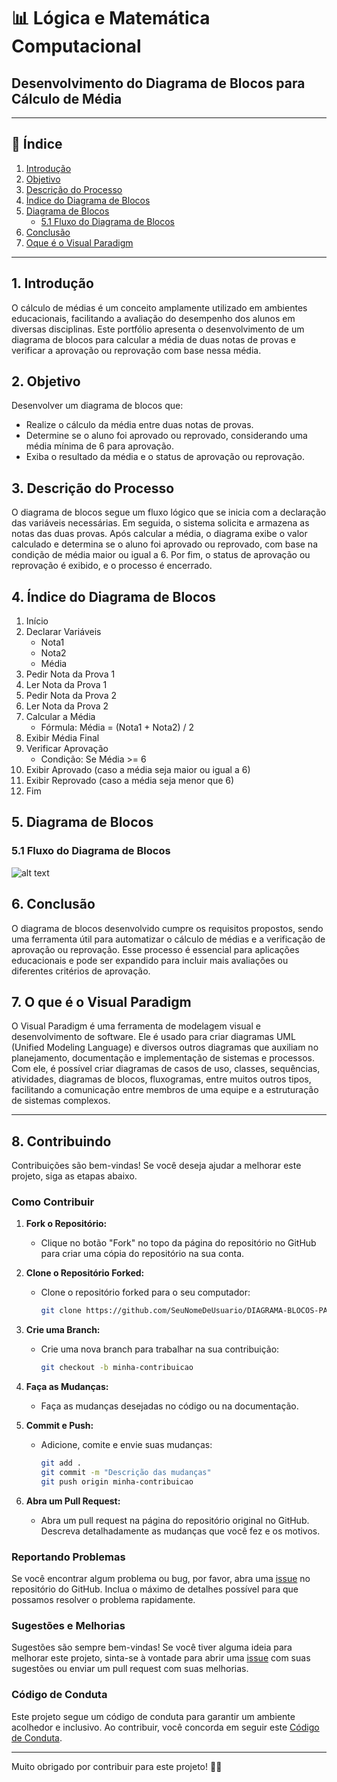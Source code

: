 # 📊 Lógica e Matemática Computacional

## Desenvolvimento do Diagrama de Blocos para Cálculo de Média

---

## 📑 Índice
1. [Introdução](#1-introdução)
2. [Objetivo](#2-objetivo)
3. [Descrição do Processo](#3-descrição-do-processo)
4. [Índice do Diagrama de Blocos](#4-índice-do-diagrama-de-blocos)
5. [Diagrama de Blocos](#5-diagrama-de-blocos)
    - [5.1 Fluxo do Diagrama de Blocos](#51-fluxo-do-diagrama-de-blocos)
6. [Conclusão](#6-conclusão)
7. [Oque é o Visual Paradigm](#7-oque-é-o-visual-paradigm)

---

## 1. Introdução
O cálculo de médias é um conceito amplamente utilizado em ambientes educacionais, facilitando a avaliação do desempenho dos alunos em diversas disciplinas. Este portfólio apresenta o desenvolvimento de um diagrama de blocos para calcular a média de duas notas de provas e verificar a aprovação ou reprovação com base nessa média.

## 2. Objetivo
Desenvolver um diagrama de blocos que:
- Realize o cálculo da média entre duas notas de provas.
- Determine se o aluno foi aprovado ou reprovado, considerando uma média mínima de 6 para aprovação.
- Exiba o resultado da média e o status de aprovação ou reprovação.

## 3. Descrição do Processo
O diagrama de blocos segue um fluxo lógico que se inicia com a declaração das variáveis necessárias. Em seguida, o sistema solicita e armazena as notas das duas provas. Após calcular a média, o diagrama exibe o valor calculado e determina se o aluno foi aprovado ou reprovado, com base na condição de média maior ou igual a 6. Por fim, o status de aprovação ou reprovação é exibido, e o processo é encerrado.

## 4. Índice do Diagrama de Blocos
1. Início
2. Declarar Variáveis
    - Nota1
    - Nota2
    - Média
3. Pedir Nota da Prova 1
4. Ler Nota da Prova 1
5. Pedir Nota da Prova 2
6. Ler Nota da Prova 2
7. Calcular a Média
    - Fórmula: Média = (Nota1 + Nota2) / 2
8. Exibir Média Final
9. Verificar Aprovação
    - Condição: Se Média >= 6
10. Exibir Aprovado (caso a média seja maior ou igual a 6)
11. Exibir Reprovado (caso a média seja menor que 6)
12. Fim

## 5. Diagrama de Blocos

### 5.1 Fluxo do Diagrama de Blocos

![alt text](https://github.com/BrunoAmericano/Diagrama-Blocos-para-Calculo-de-Media/blob/main/image.png?raw=true)

## 6. Conclusão
O diagrama de blocos desenvolvido cumpre os requisitos propostos, sendo uma ferramenta útil para automatizar o cálculo de médias e a verificação de aprovação ou reprovação. Esse processo é essencial para aplicações educacionais e pode ser expandido para incluir mais avaliações ou diferentes critérios de aprovação.

## 7. O que é o Visual Paradigm
O Visual Paradigm é uma ferramenta de modelagem visual e desenvolvimento de software. Ele é usado para criar diagramas UML (Unified Modeling Language) e diversos outros diagramas que auxiliam no planejamento, documentação e implementação de sistemas e processos. Com ele, é possível criar diagramas de casos de uso, classes, sequências, atividades, diagramas de blocos, fluxogramas, entre muitos outros tipos, facilitando a comunicação entre membros de uma equipe e a estruturação de sistemas complexos.

---

## 8. Contribuindo

Contribuições são bem-vindas! Se você deseja ajudar a melhorar este projeto, siga as etapas abaixo.

### Como Contribuir
1. **Fork o Repositório:**
   - Clique no botão "Fork" no topo da página do repositório no GitHub para criar uma cópia do repositório na sua conta.

2. **Clone o Repositório Forked:**
   - Clone o repositório forked para o seu computador:
     ```sh
     git clone https://github.com/SeuNomeDeUsuario/DIAGRAMA-BLOCOS-PARA-CALCULO-DE-MEDIA.git
     ```

3. **Crie uma Branch:**
   - Crie uma nova branch para trabalhar na sua contribuição:
     ```sh
     git checkout -b minha-contribuicao
     ```

4. **Faça as Mudanças:**
   - Faça as mudanças desejadas no código ou na documentação.

5. **Commit e Push:**
   - Adicione, comite e envie suas mudanças:
     ```sh
     git add .
     git commit -m "Descrição das mudanças"
     git push origin minha-contribuicao
     ```

6. **Abra um Pull Request:**
   - Abra um pull request na página do repositório original no GitHub. Descreva detalhadamente as mudanças que você fez e os motivos.

### Reportando Problemas
Se você encontrar algum problema ou bug, por favor, abra uma [issue](https://github.com/SeuNomeDeUsuario/DIAGRAMA-BLOCOS-PARA-CALCULO-DE-MEDIA/issues) no repositório do GitHub. Inclua o máximo de detalhes possível para que possamos resolver o problema rapidamente.

### Sugestões e Melhorias
Sugestões são sempre bem-vindas! Se você tiver alguma ideia para melhorar este projeto, sinta-se à vontade para abrir uma [issue](https://github.com/SeuNomeDeUsuario/DIAGRAMA-BLOCOS-PARA-CALCULO-DE-MEDIA/issues) com suas sugestões ou enviar um pull request com suas melhorias.

### Código de Conduta
Este projeto segue um código de conduta para garantir um ambiente acolhedor e inclusivo. Ao contribuir, você concorda em seguir este [Código de Conduta](./CODE_OF_CONDUCT.md).

---

Muito obrigado por contribuir para este projeto! 🎉😊